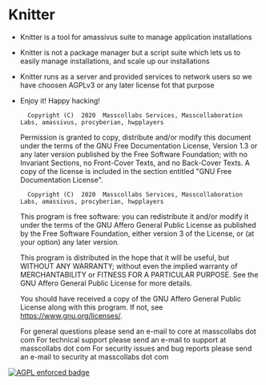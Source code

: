 # Knitter

* Knitter is a tool for amassivus suite to manage application installations
* Knitter is not a package manager but a script suite which lets us to easily manage installations, and scale up our installations 
* Knitter runs as a server and provided services to network users so we have choosen AGPLv3 or any later license fot that purpose
* Enjoy it! Happy hacking!

        Copyright (C)  2020  Masscollabs Services, Masscollaboration Labs, amassivus, procyberian, hwpplayers

    Permission is granted to copy, distribute and/or modify this document
    under the terms of the GNU Free Documentation License, Version 1.3
    or any later version published by the Free Software Foundation;
    with no Invariant Sections, no Front-Cover Texts, and no Back-Cover Texts.
    A copy of the license is included in the section entitled "GNU
    Free Documentation License".

	
        Copyright (C)  2020  Masscollabs Services, Masscollaboration Labs, amassivus, procyberian, hwpplayers

    This program is free software: you can redistribute it and/or modify
    it under the terms of the GNU Affero General Public License as published
    by the Free Software Foundation, either version 3 of the License, or
    (at your option) any later version.

    This program is distributed in the hope that it will be useful,
    but WITHOUT ANY WARRANTY; without even the implied warranty of
    MERCHANTABILITY or FITNESS FOR A PARTICULAR PURPOSE.  See the
    GNU Affero General Public License for more details.

    You should have received a copy of the GNU Affero General Public License
    along with this program.  If not, see <https://www.gnu.org/licenses/>.

    For general questions please send an e-mail to core at masscollabs dot com
    For technical support please send an e-mail to support at masscollabs dot com
    For security issues and bug reports please send an e-mail to security at masscollabs dot com

[![AGPL enforced badge](https://img.shields.io/badge/AGPL-enforced-blue.svg "This project enforces the GPL.")](https://gplenforced.org)


